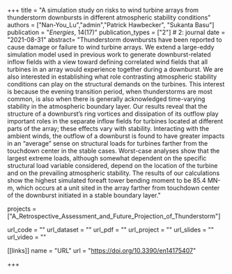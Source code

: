 +++
title = "A simulation study on risks to wind turbine arrays from thunderstorm downbursts in different atmospheric stability conditions"
authors = ["Nan-You_Lu","admin","Patrick Hawbecker", "Sukanta Basu"]
publication = "*Energies*, 14(17)"
publication_types = ["2"] # 2: journal
date = "2021-08-31"
abstract= "Thunderstorm downbursts have been reported to cause damage or failure to wind turbine arrays. We extend a large-eddy simulation model used in previous work to generate downburst-related inflow fields with a view toward defining correlated wind fields that all turbines in an array would experience together during a downburst. We are also interested in establishing what role contrasting atmospheric stability conditions can play on the structural demands on the turbines. This interest is because the evening transition period, when thunderstorms are most common, is also when there is generally acknowledged time-varying stability in the atmospheric boundary layer. Our results reveal that the structure of a downburst’s ring vortices and dissipation of its outflow play important roles in the separate inflow fields for turbines located at different parts of the array; these effects vary with stability. Interacting with the ambient winds, the outflow of a downburst is found to have greater impacts in an “average” sense on structural loads for turbines farther from the touchdown center in the stable cases. Worst-case analyses show that the largest extreme loads, although somewhat dependent on the specific structural load variable considered, depend on the location of the turbine and on the prevailing atmospheric stability. The results of our calculations show the highest simulated foreaft tower bending moment to be 85.4 MN-m, which occurs at a unit sited in the array farther from touchdown center of the downburst initiated in a stable boundary layer."

projects = ["A_Retrospective_Assessment_and_Future_Projection_of_Thunderstorm"]

url_code = ""
url_dataset = ""
url_pdf = ""
url_project = ""
url_slides = ""
url_video = ""

[[links]]
    name = "URL"
    url = "https://doi.org/10.3390/en14175407"

+++

